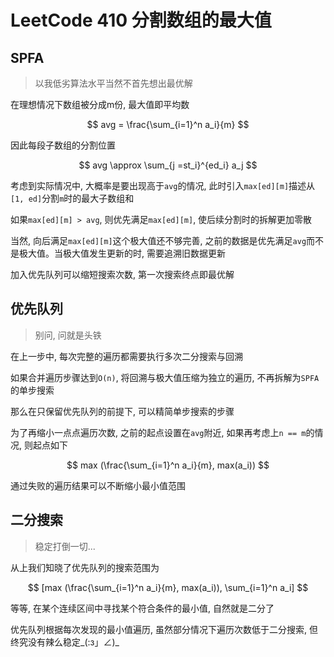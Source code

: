 # LeetCode 410 分割数组的最大值

## SPFA

> 以我低劣算法水平当然不首先想出最优解

在理想情况下数组被分成m份, 最大值即平均数

$$
avg = \frac{\sum_{i=1}^n a_i}{m}
$$

因此每段子数组的分割位置

$$
avg \approx \sum_{j =st_i}^{ed_i} a_j
$$

考虑到实际情况中, 大概率是要出现高于`avg`的情况, 此时引入`max[ed][m]`描述从`[1, ed]`分割`m`时的最大子数组和

如果`max[ed][m] > avg`, 则优先满足`max[ed][m]`, 使后续分割时的拆解更加零散

当然, 向后满足`max[ed][m]`这个极大值还不够完善, 之前的数据是优先满足`avg`而不是极大值。当极大值发生更新的时, 需要追溯旧数据更新

加入优先队列可以缩短搜索次数, 第一次搜索终点即最优解

## 优先队列

> 别问, 问就是头铁

在上一步中, 每次完整的遍历都需要执行多次二分搜索与回溯

如果合并遍历步骤达到`O(n)`, 将回溯与极大值压缩为独立的遍历, 不再拆解为`SPFA`的单步搜索

那么在只保留优先队列的前提下, 可以精简单步搜索的步骤

为了再缩小一点点遍历次数, 之前的起点设置在`avg`附近, 如果再考虑上`n == m`的情况, 则起点如下

$$
max (\frac{\sum_{i=1}^n a_i}{m}, max(a_i))
$$

通过失败的遍历结果可以不断缩小最小值范围

## 二分搜索

> 稳定打倒一切...

从上我们知晓了优先队列的搜索范围为

$$
[max (\frac{\sum_{i=1}^n a_i}{m}, max(a_i)), \sum_{i=1}^n a_i]
$$

等等, 在某个连续区间中寻找某个符合条件的最小值, 自然就是二分了

优先队列根据每次发现的最小值遍历, 虽然部分情况下遍历次数低于二分搜索, 但终究没有辣么稳定\_(:з」∠)_
